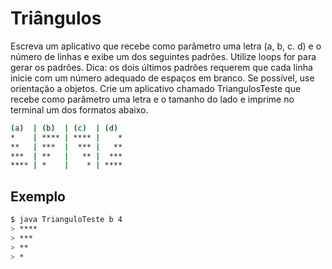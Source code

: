 
# Triângulos

Escreva um aplicativo que recebe como parâmetro uma letra (a, b, c. d) e o número de linhas e exibe um dos seguintes padrões. Utilize loops for para gerar os padrões. Dica: os dois últimos padrões requerem que cada linha inicie com um número adequado de espaços em branco. Se possível, use orientação a objetos. Crie um aplicativo chamado TriangulosTeste que recebe como parâmetro uma letra e o tamanho do lado e imprime no terminal um dos formatos abaixo.

```bash
(a)  | (b)  | (c)  | (d)
*    | **** | **** |    *
**   | ***  |  *** |   **
***  | **   |   ** |  ***
**** | *    |    * | ****
```

## Exemplo

```bash
$ java TrianguloTeste b 4
> ****
> ***
> **
> *
```